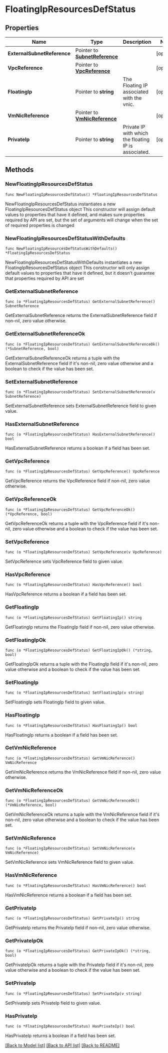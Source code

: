 # FloatingIpResourcesDefStatus

## Properties

Name | Type | Description | Notes
------------ | ------------- | ------------- | -------------
**ExternalSubnetReference** | Pointer to [**SubnetReference**](SubnetReference.md) |  | [optional] 
**VpcReference** | Pointer to [**VpcReference**](VpcReference.md) |  | [optional] 
**FloatingIp** | Pointer to **string** | The Floating IP associated with the vnic. | [optional] 
**VmNicReference** | Pointer to [**VmNicReference**](VmNicReference.md) |  | [optional] 
**PrivateIp** | Pointer to **string** | Private IP with which the floating IP is associated. | [optional] 

## Methods

### NewFloatingIpResourcesDefStatus

`func NewFloatingIpResourcesDefStatus() *FloatingIpResourcesDefStatus`

NewFloatingIpResourcesDefStatus instantiates a new FloatingIpResourcesDefStatus object
This constructor will assign default values to properties that have it defined,
and makes sure properties required by API are set, but the set of arguments
will change when the set of required properties is changed

### NewFloatingIpResourcesDefStatusWithDefaults

`func NewFloatingIpResourcesDefStatusWithDefaults() *FloatingIpResourcesDefStatus`

NewFloatingIpResourcesDefStatusWithDefaults instantiates a new FloatingIpResourcesDefStatus object
This constructor will only assign default values to properties that have it defined,
but it doesn't guarantee that properties required by API are set

### GetExternalSubnetReference

`func (o *FloatingIpResourcesDefStatus) GetExternalSubnetReference() SubnetReference`

GetExternalSubnetReference returns the ExternalSubnetReference field if non-nil, zero value otherwise.

### GetExternalSubnetReferenceOk

`func (o *FloatingIpResourcesDefStatus) GetExternalSubnetReferenceOk() (*SubnetReference, bool)`

GetExternalSubnetReferenceOk returns a tuple with the ExternalSubnetReference field if it's non-nil, zero value otherwise
and a boolean to check if the value has been set.

### SetExternalSubnetReference

`func (o *FloatingIpResourcesDefStatus) SetExternalSubnetReference(v SubnetReference)`

SetExternalSubnetReference sets ExternalSubnetReference field to given value.

### HasExternalSubnetReference

`func (o *FloatingIpResourcesDefStatus) HasExternalSubnetReference() bool`

HasExternalSubnetReference returns a boolean if a field has been set.

### GetVpcReference

`func (o *FloatingIpResourcesDefStatus) GetVpcReference() VpcReference`

GetVpcReference returns the VpcReference field if non-nil, zero value otherwise.

### GetVpcReferenceOk

`func (o *FloatingIpResourcesDefStatus) GetVpcReferenceOk() (*VpcReference, bool)`

GetVpcReferenceOk returns a tuple with the VpcReference field if it's non-nil, zero value otherwise
and a boolean to check if the value has been set.

### SetVpcReference

`func (o *FloatingIpResourcesDefStatus) SetVpcReference(v VpcReference)`

SetVpcReference sets VpcReference field to given value.

### HasVpcReference

`func (o *FloatingIpResourcesDefStatus) HasVpcReference() bool`

HasVpcReference returns a boolean if a field has been set.

### GetFloatingIp

`func (o *FloatingIpResourcesDefStatus) GetFloatingIp() string`

GetFloatingIp returns the FloatingIp field if non-nil, zero value otherwise.

### GetFloatingIpOk

`func (o *FloatingIpResourcesDefStatus) GetFloatingIpOk() (*string, bool)`

GetFloatingIpOk returns a tuple with the FloatingIp field if it's non-nil, zero value otherwise
and a boolean to check if the value has been set.

### SetFloatingIp

`func (o *FloatingIpResourcesDefStatus) SetFloatingIp(v string)`

SetFloatingIp sets FloatingIp field to given value.

### HasFloatingIp

`func (o *FloatingIpResourcesDefStatus) HasFloatingIp() bool`

HasFloatingIp returns a boolean if a field has been set.

### GetVmNicReference

`func (o *FloatingIpResourcesDefStatus) GetVmNicReference() VmNicReference`

GetVmNicReference returns the VmNicReference field if non-nil, zero value otherwise.

### GetVmNicReferenceOk

`func (o *FloatingIpResourcesDefStatus) GetVmNicReferenceOk() (*VmNicReference, bool)`

GetVmNicReferenceOk returns a tuple with the VmNicReference field if it's non-nil, zero value otherwise
and a boolean to check if the value has been set.

### SetVmNicReference

`func (o *FloatingIpResourcesDefStatus) SetVmNicReference(v VmNicReference)`

SetVmNicReference sets VmNicReference field to given value.

### HasVmNicReference

`func (o *FloatingIpResourcesDefStatus) HasVmNicReference() bool`

HasVmNicReference returns a boolean if a field has been set.

### GetPrivateIp

`func (o *FloatingIpResourcesDefStatus) GetPrivateIp() string`

GetPrivateIp returns the PrivateIp field if non-nil, zero value otherwise.

### GetPrivateIpOk

`func (o *FloatingIpResourcesDefStatus) GetPrivateIpOk() (*string, bool)`

GetPrivateIpOk returns a tuple with the PrivateIp field if it's non-nil, zero value otherwise
and a boolean to check if the value has been set.

### SetPrivateIp

`func (o *FloatingIpResourcesDefStatus) SetPrivateIp(v string)`

SetPrivateIp sets PrivateIp field to given value.

### HasPrivateIp

`func (o *FloatingIpResourcesDefStatus) HasPrivateIp() bool`

HasPrivateIp returns a boolean if a field has been set.


[[Back to Model list]](../README.md#documentation-for-models) [[Back to API list]](../README.md#documentation-for-api-endpoints) [[Back to README]](../README.md)


